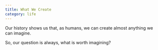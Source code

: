 ```yaml
---
title: What We Create
category: life
---
```


Our history shows us
that, as humans,
we can create almost anything
we can imagine.

So, our question is always,
what is worth imagining?
